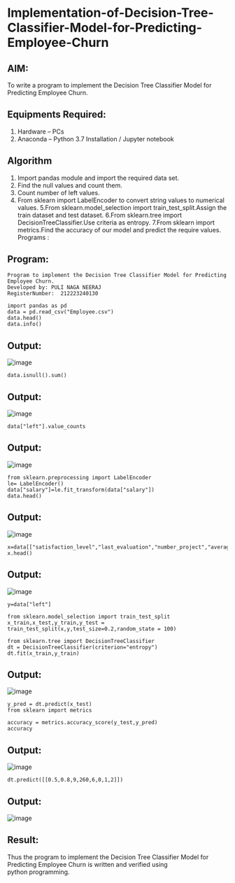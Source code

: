 # Implementation-of-Decision-Tree-Classifier-Model-for-Predicting-Employee-Churn

## AIM:
To write a program to implement the Decision Tree Classifier Model for Predicting Employee Churn.

## Equipments Required:
1. Hardware – PCs
2. Anaconda – Python 3.7 Installation / Jupyter notebook

## Algorithm
1. Import pandas module and import the required data set.
2. Find the null values and count them.
3. Count number of left values.
4. From sklearn import LabelEncoder to convert string values to numerical values.
5.From sklearn.model_selection import train_test_split.Assign the train dataset and test dataset.
6.From sklearn.tree import DecisionTreeClassifier.Use criteria as entropy.
7.From sklearn import metrics.Find the accuracy of our model and predict the require values.
Programs :
## Program:
```
Program to implement the Decision Tree Classifier Model for Predicting Employee Churn.
Developed by: PULI NAGA NEERAJ
RegisterNumber:  212223240130
```
```
import pandas as pd
data = pd.read_csv("Employee.csv")
data.head()
data.info()
```
## Output:
![image](https://github.com/Abburehan/Implementation-of-Decision-Tree-Classifier-Model-for-Predicting-Employee-Churn/assets/138849336/2f8ae172-9105-42eb-aa10-31a6b4cfa0f5)
```
data.isnull().sum()
```
## Output:
![image](https://github.com/Abburehan/Implementation-of-Decision-Tree-Classifier-Model-for-Predicting-Employee-Churn/assets/138849336/16a2caba-953f-4e6b-b1a2-9c9e35664637)
```
data["left"].value_counts
```
## Output:
![image](https://github.com/Abburehan/Implementation-of-Decision-Tree-Classifier-Model-for-Predicting-Employee-Churn/assets/138849336/78d0b7ed-8253-4bb2-8df8-7ee0fa6fae5f)
```
from sklearn.preprocessing import LabelEncoder
le= LabelEncoder()
data["salary"]=le.fit_transform(data["salary"])
data.head()
```
## Output:
![image](https://github.com/Abburehan/Implementation-of-Decision-Tree-Classifier-Model-for-Predicting-Employee-Churn/assets/138849336/d5ad6678-6800-4c28-b9ef-e7be679b6958)
```
x=data[["satisfaction_level","last_evaluation","number_project","average_montly_hours","time_spend_company","Work_accident","promotion_last_5years","salary"]]
x.head()
```
## Output:
![image](https://github.com/Abburehan/Implementation-of-Decision-Tree-Classifier-Model-for-Predicting-Employee-Churn/assets/138849336/982f5c63-bdc0-49f7-a081-e50898c77410)
```
y=data["left"]
```
```
from sklearn.model_selection import train_test_split
x_train,x_test,y_train,y_test = train_test_split(x,y,test_size=0.2,random_state = 100)
```
```
from sklearn.tree import DecisionTreeClassifier
dt = DecisionTreeClassifier(criterion="entropy")
dt.fit(x_train,y_train)
```
## Output:
![image](https://github.com/Abburehan/Implementation-of-Decision-Tree-Classifier-Model-for-Predicting-Employee-Churn/assets/138849336/14ed991e-0579-4e6e-9517-4e274e4b75a8)
```
y_pred = dt.predict(x_test)
from sklearn import metrics
```
```
accuracy = metrics.accuracy_score(y_test,y_pred)
accuracy
```
## Output:
![image](https://github.com/Abburehan/Implementation-of-Decision-Tree-Classifier-Model-for-Predicting-Employee-Churn/assets/138849336/30c2213c-9a66-43c9-8253-2b153a942ebd)
```
dt.predict([[0.5,0.8,9,260,6,0,1,2]])
```
## Output:
![image](https://github.com/Abburehan/Implementation-of-Decision-Tree-Classifier-Model-for-Predicting-Employee-Churn/assets/138849336/38ee663e-b965-481c-ac56-fdff173315ce)

## Result:
Thus the program to implement the  Decision Tree Classifier Model for Predicting Employee Churn is written and verified using python programming.
